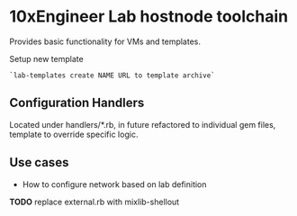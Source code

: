 # 10xEngineer Lab hostnode toolchain

Provides basic functionality for VMs and templates.

Setup new template

	`lab-templates create NAME URL to template archive`

## Configuration Handlers

Located under handlers/*.rb, in future refactored to individual gem files, template to override specific logic.

## Use cases

* How to configure network based on lab definition

**TODO** replace external.rb with mixlib-shellout